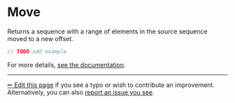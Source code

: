 # Move

Returns a sequence with a range of elements in the source sequence
moved to a new offset.

```c# --destination-file ../code/Program.cs --region statements --project ../code/TryMoreLinq.csproj
// TODO add example
```

For more details, [see the documentation][doc].

---

[&#x270F; Edit this page][edit] if you see a typo or wish to contribute an
improvement. Alternatively, you can also [report an issue you see][issue].


[edit]: https://github.com/morelinq/try/edit/master/m/move.md
[issue]: https://github.com/morelinq/try/issues/new?title=Move
[doc]: https://morelinq.github.io/3.1/ref/api/html/M_MoreLinq_MoreEnumerable_Move__1.htm
